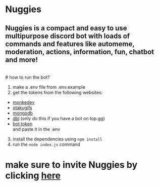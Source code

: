 # Nuggies
## Nuggies is a compact and easy to use multipurpose discord bot with loads of commands and features like automeme, moderation, actions, information, fun, chatbot and more!
<br/>
# how to run the bot?


1. make a .env file from .env.example
2. get the tokens from the following websites:
- [monkedev](https://monkedev.com/api)
- [otakugifs](https://otakugifs.xyz)
- [mongodb](https://www.mongodb.com/)
- [dbl](https://top.gg) (only do this if you have a bot on top.gg)
- [bot token](https://discord.com/developers/applications) <br>
and paste it in the .env
3. install the dependencies using `npm install`
4. run the `node index.js` command

# make sure to invite Nuggies by clicking [here](https://top.gg/bot/779741162465525790/invite)

